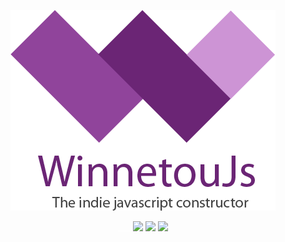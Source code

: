 <p align="center">
  <img src="https://raw.githubusercontent.com/cedrosdev/winnetoujs_assets/master/logo_v1_2020/logo_logomarca_slogan_transparent.png" alt="Unform" />
  
</p>
<p align="center">
  <img src="https://github.com/cedrosdev/winnetoujs_assets/blob/master/logo_v1_2020/spacer.png" />
  <img src="https://img.shields.io/npm/v/winnetoujs?color=6b2575&style=plastic" />
  <img src="https://img.shields.io/npm/l/winnetoujs?color=90449b&style=plastic" />
  <img src="https://img.shields.io/npm/dm/winnetoujs?color=cd94d5&style=plastic" />
  </p>
